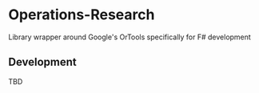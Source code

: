 # Operations-Research

Library wrapper around Google's OrTools specifically for F\# development

## Development

TBD
